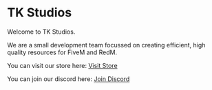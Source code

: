 # TK Studios
Welcome to TK Studios.

We are a small development team focussed on creating efficient, high quality resources for FiveM and RedM.

You can visit our store here: [Visit Store](https://tkstudios.store)

You can join our discord here: [Join Discord](https://discord.gg/swm5uw2pRt)

